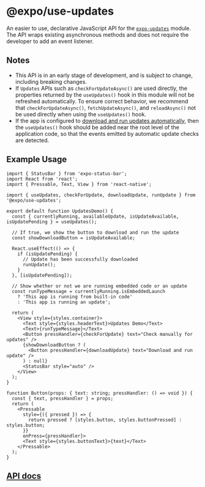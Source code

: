 # @expo/use-updates

An easier to use, declarative JavaScript API for the [`expo-updates`](https://docs.expo.dev/versions/latest/sdk/updates/) module. The API wraps existing asynchronous methods and does not require the developer to add an event listener.

## Notes

- This API is in an early stage of development, and is subject to change, including breaking changes.
- If `Updates` APIs such as `checkForUpdateAsync()` are used directly, the properties returned by the `useUpdates()` hook in this module will not be refreshed automatically. To ensure correct behavior, we recommend that `checkForUpdateAsync()`, `fetchUpdateAsync()`, and `reloadAsync()` not be used directly when using the `useUpdates()` hook.
- If the app is configured to [download and run updates automatically](https://docs.expo.dev/versions/latest/config/app/#checkautomatically), then the `useUpdates()` hook should be added near the root level of the application code, so that the events emitted by automatic update checks are detected.

## Example Usage

```tsx UpdatesDemo.tsx
import { StatusBar } from 'expo-status-bar';
import React from 'react';
import { Pressable, Text, View } from 'react-native';

import { useUpdates, checkForUpdate, downloadUpdate, runUpdate } from '@expo/use-updates';

export default function UpdatesDemo() {
  const { currentlyRunning, availableUpdate, isUpdateAvailable, isUpdatePending } = useUpdates();

  // If true, we show the button to download and run the update
  const showDownloadButton = isUpdateAvailable;

  React.useEffect(() => {
    if (isUpdatePending) {
      // Update has been successfully downloaded
      runUpdate();
    }
  }, [isUpdatePending]);

  // Show whether or not we are running embedded code or an update
  const runTypeMessage = currentlyRunning.isEmbeddedLaunch
    ? 'This app is running from built-in code'
    : 'This app is running an update';

  return (
    <View style={styles.container}>
      <Text style={styles.headerText}>Updates Demo</Text>
      <Text>{runTypeMessage}</Text>
      <Button pressHandler={checkForUpdate} text="Check manually for updates" />
      {showDownloadButton ? (
        <Button pressHandler={downloadUpdate} text="Download and run update" />
      ) : null}
      <StatusBar style="auto" />
    </View>
  );
}

function Button(props: { text: string; pressHandler: () => void }) {
  const { text, pressHandler } = props;
  return (
    <Pressable
      style={({ pressed }) => {
        return pressed ? [styles.button, styles.buttonPressed] : styles.button;
      }}
      onPress={pressHandler}>
      <Text style={styles.buttonText}>{text}</Text>
    </Pressable>
  );
}
```

## [API docs](docs/modules.md)

